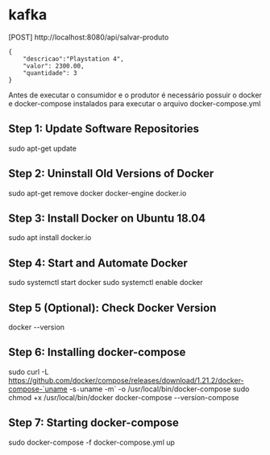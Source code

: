 # kafka

[POST] http://localhost:8080/api/salvar-produto

	{
		"descricao":"Playstation 4",
		"valor": 2300.00,
		"quantidade": 3
	}


Antes de executar o consumidor e o produtor é necessário possuir o docker e docker-compose instalados para executar o arquivo docker-compose.yml

## Step 1: Update Software Repositories
sudo apt-get update

## Step 2: Uninstall Old Versions of Docker
sudo apt-get remove docker docker-engine docker.io

## Step 3: Install Docker on Ubuntu 18.04
sudo apt install docker.io

## Step 4: Start and Automate Docker
sudo systemctl start docker
sudo systemctl enable docker

## Step 5 (Optional): Check Docker Version
docker --version

## Step 6: Installing docker-compose
sudo curl -L https://github.com/docker/compose/releases/download/1.21.2/docker-compose-`uname -s`-`uname -m` -o /usr/local/bin/docker-compose
sudo chmod +x /usr/local/bin/docker
docker-compose --version-compose

## Step 7: Starting docker-compose
sudo docker-compose -f docker-compose.yml up
